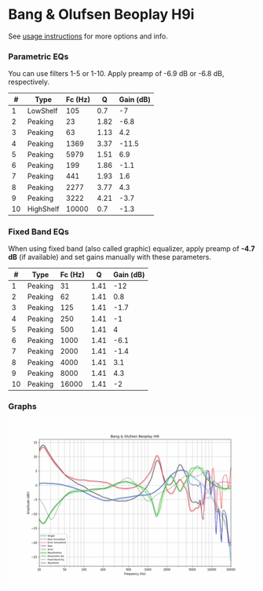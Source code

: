 # Bang & Olufsen Beoplay H9i
See [usage instructions](https://github.com/jaakkopasanen/AutoEq#usage) for more options and info.

### Parametric EQs
You can use filters 1-5 or 1-10. Apply preamp of -6.9 dB or -6.8 dB, respectively.

|   # | Type      |   Fc (Hz) |    Q |   Gain (dB) |
|-----|-----------|-----------|------|-------------|
|   1 | LowShelf  |       105 | 0.7  |        -7   |
|   2 | Peaking   |        23 | 1.82 |        -6.8 |
|   3 | Peaking   |        63 | 1.13 |         4.2 |
|   4 | Peaking   |      1369 | 3.37 |       -11.5 |
|   5 | Peaking   |      5979 | 1.51 |         6.9 |
|   6 | Peaking   |       199 | 1.86 |        -1.1 |
|   7 | Peaking   |       441 | 1.93 |         1.6 |
|   8 | Peaking   |      2277 | 3.77 |         4.3 |
|   9 | Peaking   |      3222 | 4.21 |        -3.7 |
|  10 | HighShelf |     10000 | 0.7  |        -1.3 |

### Fixed Band EQs
When using fixed band (also called graphic) equalizer, apply preamp of **-4.7 dB** (if available) and set gains manually with these parameters.

|   # | Type    |   Fc (Hz) |    Q |   Gain (dB) |
|-----|---------|-----------|------|-------------|
|   1 | Peaking |        31 | 1.41 |       -12   |
|   2 | Peaking |        62 | 1.41 |         0.8 |
|   3 | Peaking |       125 | 1.41 |        -1.7 |
|   4 | Peaking |       250 | 1.41 |        -1   |
|   5 | Peaking |       500 | 1.41 |         4   |
|   6 | Peaking |      1000 | 1.41 |        -6.1 |
|   7 | Peaking |      2000 | 1.41 |        -1.4 |
|   8 | Peaking |      4000 | 1.41 |         3.1 |
|   9 | Peaking |      8000 | 1.41 |         4.3 |
|  10 | Peaking |     16000 | 1.41 |        -2   |

### Graphs
![](./Bang%20&%20Olufsen%20Beoplay%20H9i.png)
